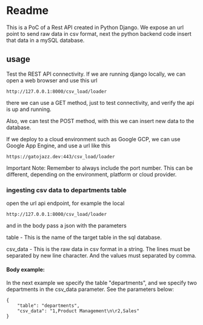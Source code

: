 # Readme

This is a PoC of a Rest API created in Python Django.
We expose an url point to send raw data in csv format,
next the python backend code insert that data in a 
mySQL database.

## usage

Test the REST API connectivity.
If we are running django locally, we can open a web browser and use this url

```
http://127.0.0.1:8000/csv_load/loader
```

there we can use a GET method, just to test connectivity, and verify the api is up and running.

Also, we can test the POST method,
with this we can insert new data to the database.

If we deploy to a cloud environment such as Google GCP,
we can use Google App Engine, and use a url like this

```
https://gatojazz.dev:443/csv_load/loader
```

Important Note: Remember to always include the port number. 
                This can be different, depending on the environment, platform or cloud provider. 

### ingesting csv data to departments table

open the url api endpoint, for example the local

```
http://127.0.0.1:8000/csv_load/loader
```

and in the body pass a json with the parameters

table - This is the name of the target table in the sql database.

csv_data - This is the raw data in csv format in a string. The lines must be separated by 
           new line character. And the values must separated by comma. 

#### Body example:

In the next example we specify the table "departments", and we specify two departments in the 
csv_data parameter. See the parameters below:


```
{
    "table": "departments",
    "csv_data": "1,Product Management\n\r2,Sales"
}
```
